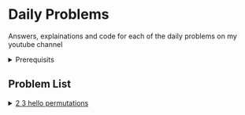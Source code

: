 # Daily Problems
Answers, explainations and code for each of the daily problems on my youtube channel  

<details><summary>Prerequisits</summary>
  <h1>Things you should be familiar with before attempting these problems</h1>
  <p><b>Addition Rule:</b> Count number of ways that mutually exclusive events can happen.</p>
  <p>  Expample: How many ways can I order one of $3$ sandwiches <em>or</em> one of $2$ soups?  $3+2$</p>
  <p><b>Product Rule:</b> Count number of ways the simultainious events can happen</p>
  <p>  Example: How many ways can I order one of $3$ sandwiches <em>and</em> one of $2$ soups? $3 \cdot 2$</p>
  <p><b>Inclusion-Exclusion principle:</b> Subtract elements that have been counted multiple times.</p>
  <p>  Example: How many ways can a die land on an odd number <em>or</em> a number less than $3$? $3 + 2 - 1$</p>
  <p><b>Factoials:</b> $n!$</p>
  <p>  Example: $5! = 5 \cdot 4 \cdot 3 \cdot 2$</p>
  <p><b>Permutations:</b> $\prescript{n}{}{P}_r$</p>
  <p>  Example: $\prescript{5}{}{P}_3 = 5 \cdot 4 \cdot 3 = \dfrac{5!}{(5-3-1)!}$
  <p><b>Binomial Theorem:</b>  ${ n \choose r }$</p>
  <p>  Example: ${ 5 \choose 3} = \dfrac{5!}{(5-3-1)! \cdot 3!}$</p>
  <br><br>
  <p><b>Sigma notation: </b>$$\sum_{i=1}^{n}i$$</p>
  <p>Example: $$\sum_{i=1}^{5} i = 1 + 2 + 3 + 4 + 5 = 15$$</p>
</details>

## Problem List
<details><summary><a href="https://github.com/brianSalk/Daily-Problems/tree/main/2_3_hello_permutations">2 3 hello permutations</a></summary></details>

